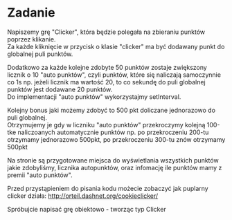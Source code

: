 # Zadanie

Napiszemy grę "Clicker", która będzie polegała na zbieraniu punktów poprzez klikanie.  
Za każde kliknięcie w przycisk o klasie "clicker" ma być dodawany punkt do globalnej puli punktów.

Dodatkowo za każde kolejne zdobyte 50 punktów zostaje zwiększony licznik o 10 "auto punktów", czyli punktów, które się naliczają samoczynnie co 1s 
np. jeżeli licznik ma wartość 20, to co sekundę do puli globalnej punktów jest dodawane 20 punktów.  
Do implementacji "auto punktów" wykorzystajmy setInterval.

Kolejny bonus jaki możemy zdobyć to 500 pkt doliczane jednorazowo do puli globalnej.  
Otrzymujemy je gdy w liczniku "auto punktów" przekroczymy kolejną 100-tke naliczoanych automatycznie punktów
np. po przekroczeniu 200-tu otrzymamy jednorazowo 500pkt, po przekroczeniu 300-tu znów otrzymamy 500pkt

Na stronie są przygotowane miejsca do wyświetlania wszystkich punktów jakie zdobyliśmy, licznika autopunktów, oraz infomację ile punktów mamy z premii "auto punktów".

Przed przystąpieniem do pisania kodu możecie zobaczyć jak puplarny clicker działa: http://orteil.dashnet.org/cookieclicker/


Spróbujcie napisać grę obiektowo - tworząc typ Clicker

